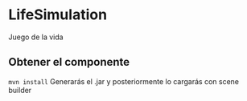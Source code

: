 # LifeSimulation
Juego de la vida

## Obtener el componente
`mvn install` Generarás el .jar y posteriormente lo cargarás con scene builder
